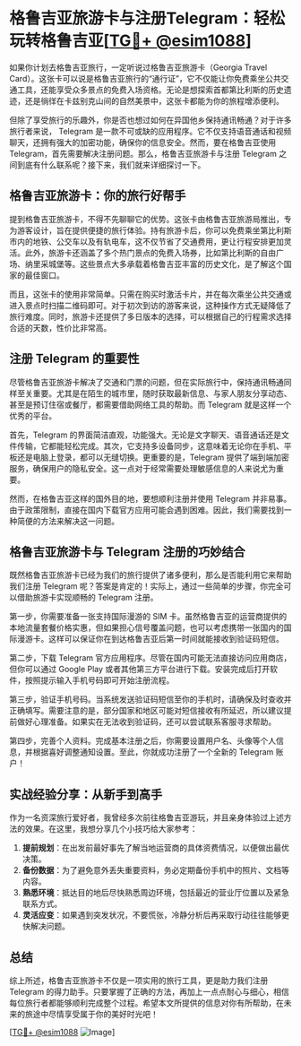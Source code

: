 # 格鲁吉亚旅游卡与注册Telegram：轻松玩转格鲁吉亚[[TG💪+ @esim1088](https://t.me/s/esim1088)]

如果你计划去格鲁吉亚旅行，一定听说过格鲁吉亚旅游卡（Georgia Travel Card）。这张卡可以说是格鲁吉亚旅行的“通行证”，它不仅能让你免费乘坐公共交通工具，还能享受众多景点的免费入场资格。无论是想探索首都第比利斯的历史遗迹，还是徜徉在卡兹别克山间的自然美景中，这张卡都能为你的旅程增添便利。

但除了享受旅行的乐趣外，你是否也想过如何在异国他乡保持通讯畅通？对于许多旅行者来说， Telegram 是一款不可或缺的应用程序。它不仅支持语音通话和视频聊天，还拥有强大的加密功能，确保你的信息安全。然而，要在格鲁吉亚使用 Telegram，首先需要解决注册问题。那么，格鲁吉亚旅游卡与注册 Telegram 之间到底有什么联系呢？接下来，我们就来详细探讨一下。

## 格鲁吉亚旅游卡：你的旅行好帮手

提到格鲁吉亚旅游卡，不得不先聊聊它的优势。这张卡由格鲁吉亚旅游局推出，专为游客设计，旨在提供便捷的旅行体验。持有旅游卡后，你可以免费乘坐第比利斯市内的地铁、公交车以及有轨电车，这不仅节省了交通费用，更让行程安排更加灵活。此外，旅游卡还涵盖了多个热门景点的免费入场券，比如第比利斯的自由广场、纳里采城堡等。这些景点大多承载着格鲁吉亚丰富的历史文化，是了解这个国家的最佳窗口。

而且，这张卡的使用非常简单。只需在购买时激活卡片，并在每次乘坐公共交通或进入景点时扫描二维码即可。对于初次到访的游客来说，这种操作方式无疑降低了旅行难度。同时，旅游卡还提供了多日版本的选择，可以根据自己的行程需求选择合适的天数，性价比非常高。

## 注册 Telegram 的重要性

尽管格鲁吉亚旅游卡解决了交通和门票的问题，但在实际旅行中，保持通讯畅通同样至关重要。尤其是在陌生的城市里，随时获取最新信息、与家人朋友分享动态、甚至是预订住宿或餐厅，都需要借助网络工具的帮助。而 Telegram 就是这样一个优秀的平台。

首先，Telegram 的界面简洁直观，功能强大。无论是文字聊天、语音通话还是文件传输，它都能轻松完成。其次，它支持多设备同步，这意味着无论你在手机、平板还是电脑上登录，都可以无缝切换。更重要的是，Telegram 提供了端到端加密服务，确保用户的隐私安全。这一点对于经常需要处理敏感信息的人来说尤为重要。

然而，在格鲁吉亚这样的国外目的地，要想顺利注册并使用 Telegram 并非易事。由于政策限制，直接在国内下载官方应用可能会遇到困难。因此，我们需要找到一种简便的方法来解决这一问题。

## 格鲁吉亚旅游卡与 Telegram 注册的巧妙结合

既然格鲁吉亚旅游卡已经为我们的旅行提供了诸多便利，那么是否能利用它来帮助我们注册 Telegram 呢？答案是肯定的！实际上，通过一些简单的步骤，你完全可以借助旅游卡实现顺畅的 Telegram 注册。

第一步，你需要准备一张支持国际漫游的 SIM 卡。虽然格鲁吉亚的运营商提供的本地流量套餐价格实惠，但如果担心信号覆盖问题，也可以考虑携带一张国内的国际漫游卡。这样可以保证你在到达格鲁吉亚后第一时间就能接收到验证码短信。

第二步，下载 Telegram 官方应用程序。尽管在国内可能无法直接访问应用商店，但你可以通过 Google Play 或者其他第三方平台进行下载。安装完成后打开软件，按照提示输入手机号码即可开始注册流程。

第三步，验证手机号码。当系统发送验证码短信至你的手机时，请确保及时查收并正确填写。需要注意的是，部分国家和地区可能对短信接收有所延迟，所以建议提前做好心理准备。如果实在无法收到验证码，还可以尝试联系客服寻求帮助。

第四步，完善个人资料。完成基本注册之后，你需要设置用户名、头像等个人信息，并根据喜好调整通知设置。至此，你就成功注册了一个全新的 Telegram 账户！

## 实战经验分享：从新手到高手

作为一名资深旅行爱好者，我曾经多次前往格鲁吉亚游玩，并且亲身体验过上述方法的效果。在这里，我想分享几个小技巧给大家参考：

1. **提前规划**：在出发前最好事先了解当地运营商的具体资费情况，以便做出最优决策。
2. **备份数据**：为了避免意外丢失重要资料，务必定期备份手机中的照片、文档等内容。
3. **熟悉环境**：抵达目的地后尽快熟悉周边环境，包括最近的营业厅位置以及紧急联系方式。
4. **灵活应变**：如果遇到突发状况，不要慌张，冷静分析后再采取行动往往能够更快解决问题。

## 总结

综上所述，格鲁吉亚旅游卡不仅是一项实用的旅行工具，更是助力我们注册 Telegram 的得力助手。只要掌握了正确的方法，再加上一点点耐心与细心，相信每位旅行者都能够顺利完成整个过程。希望本文所提供的信息对你有所帮助，在未来的旅途中尽情享受属于你的美好时光吧！

[[TG💪+ @esim1088](https://t.me/s/esim1088) ![Image](https://i.postimg.cc/4NQfJmqS/Snipaste-2025-05-13-00-14-12.png)]